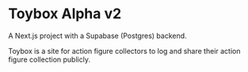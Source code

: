 # Toybox Alpha v2

A Next.js project with a Supabase (Postgres) backend.

Toybox is a site for action figure collectors to log and share their action figure collection publicly.
